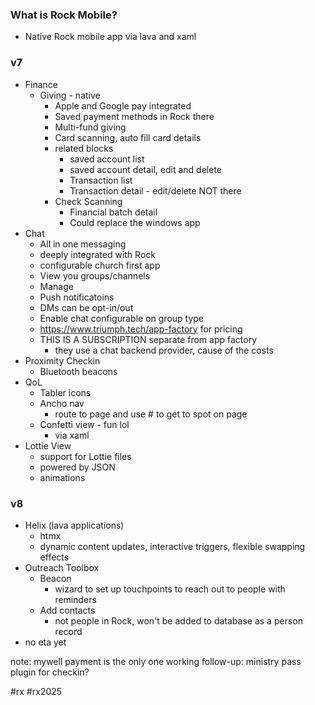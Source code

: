 ### What is Rock Mobile?
- Native Rock mobile app via lava and xaml
### v7
- Finance
	- Giving - native
		- Apple and Google pay integrated
		- Saved payment methods in Rock there
		- Multi-fund giving
		- Card scanning, auto fill card details
		- related blocks
			- saved account list
			- saved account detail, edit and delete
			- Transaction list
			- Transaction detail - edit/delete NOT there
		- Check Scanning
			- Financial batch detail
			- Could replace the windows app
- Chat
	- All in one messaging
	- deeply integrated with Rock
	- configurable church first app
	- View you groups/channels
	- Manage
	- Push notificatoins
	- DMs can be opt-in/out
	- Enable chat configurable on group type
	- https://www.triumph.tech/app-factory for pricing
	- THIS IS A SUBSCRIPTION separate from app factory
		- they use a chat backend provider, cause of the costs
- Proximity Checkin
	- Bluetooth beacons
- QoL
	- Tabler icons
	- Ancho nav
		- route to page and use # to get to spot on page
	- Confetti view - fun lol
		- via xaml
- Lottie View
	- support for Lottie files
	- powered by JSON
	- animations
### v8
- Helix (lava applications)
	- htmx
	- dynamic content updates, interactive triggers, flexible swapping effects
- Outreach Toolbox
	- Beacon
		- wizard to set up touchpoints to reach out to people with reminders
	- Add contacts
		- not people in Rock, won't be added to database as a person record
- no eta yet

note: mywell payment is the only one working
follow-up: ministry pass plugin for checkin?

#rx #rx2025 